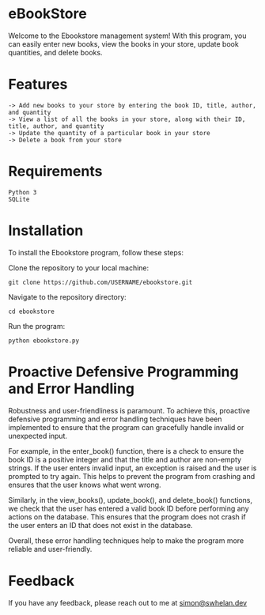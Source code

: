 # eBookStore

Welcome to the Ebookstore management system! With this program, you can easily enter new books, view the books in your store, update book quantities, and delete books.

# Features

    -> Add new books to your store by entering the book ID, title, author, and quantity
    -> View a list of all the books in your store, along with their ID, title, author, and quantity
    -> Update the quantity of a particular book in your store
    -> Delete a book from your store

# Requirements

    Python 3
    SQLite

# Installation

To install the Ebookstore program, follow these steps:

  Clone the repository to your local machine:
    
    git clone https://github.com/USERNAME/ebookstore.git
    
  Navigate to the repository directory:
  
    cd ebookstore

  Run the program:
  
    python ebookstore.py
    
# Proactive Defensive Programming and Error Handling

Robustness and user-friendliness is paramount. To achieve this, proactive defensive programming and error handling techniques have been implemented to ensure that the program can gracefully handle invalid or unexpected input.

For example, in the enter_book() function, there is a check to ensure the book ID is a positive integer and that the title and author are non-empty strings. If the user enters invalid input, an exception is raised and the user is prompted to try again. This helps to prevent the program from crashing and ensures that the user knows what went wrong.

Similarly, in the view_books(), update_book(), and delete_book() functions, we check that the user has entered a valid book ID before performing any actions on the database. This ensures that the program does not crash if the user enters an ID that does not exist in the database.

Overall, these error handling techniques help to make the program more reliable and user-friendly.

# Feedback

If you have any feedback, please reach out to me at simon@swhelan.dev

    
    
